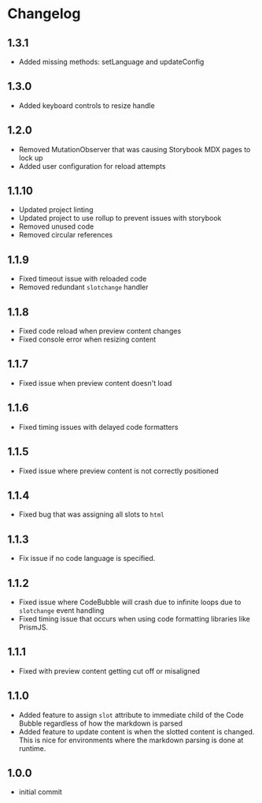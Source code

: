 # Changelog

## 1.3.1

- Added missing methods: setLanguage and updateConfig

## 1.3.0

- Added keyboard controls to resize handle

## 1.2.0

- Removed MutationObserver that was causing Storybook MDX pages to lock up
- Added user configuration for reload attempts

## 1.1.10

- Updated project linting
- Updated project to use rollup to prevent issues with storybook
- Removed unused code
- Removed circular references

## 1.1.9

- Fixed timeout issue with reloaded code
- Removed redundant `slotchange` handler

## 1.1.8

- Fixed code reload when preview content changes
- Fixed console error when resizing content

## 1.1.7

- Fixed issue when preview content doesn't load

## 1.1.6

- Fixed timing issues with delayed code formatters

## 1.1.5

- Fixed issue where preview content is not correctly positioned

## 1.1.4

- Fixed bug that was assigning all slots to `html`

## 1.1.3

- Fix issue if no code language is specified.

## 1.1.2

- Fixed issue where CodeBubble will crash due to infinite loops due to `slotchange` event handling
- Fixed timing issue that occurs when using code formatting libraries like PrismJS.

## 1.1.1

- Fixed with preview content getting cut off or misaligned

## 1.1.0

- Added feature to assign `slot` attribute to immediate child of the Code Bubble regardless of how the markdown is parsed
- Added feature to update content is when the slotted content is changed. This is nice for environments where the markdown parsing is done at runtime.

## 1.0.0

- initial commit